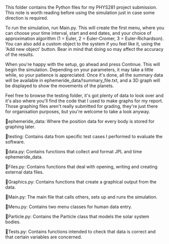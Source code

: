 This folder contains the Python files for my PHYS281 project submission. This note is worth reading before using the simulation just in case some direction is required.

To run the simulation, run Main.py. This will create the first menu, where you can choose your time interval, start and end dates, and your choice of approximation algorithm (1 = Euler, 2 = Euler-Cromer, 3 = Euler-Richardson). You can also add a custom object to the system if you feel like it, using the 'Add new object' button. Bear in mind that doing so may affect the accuracy of the results.

When you're happy with the setup, go ahead and press Continue. This will begin the simulation. Depending on your parameters, it may take a little while, so your patience is appreciated. Once it's done, all the summary data will be available in ephemeride_data/!summary_file.txt, and a 3D graph will be displayed to show the movements of the planets.

Feel free to browse the testing folder, it's got plenty of data to look over and it's also where you'll find the code that I used to make graphs for my report. Those graphing files aren't really submitted for grading, they're just there for organisation purposes, but you're welcome to take a look anyway.

📁ephemeride_data: Where the position data for every body is stored for graphing later.

📁testing: Contains data from specific test cases I performed to evaluate the software.

📄data.py: Contains functions that collect and format JPL and time ephemeride_data.

📄Files.py: Contains functions that deal with opening, writing and creating external data files.

📄Graphics.py: Contains functions that create a graphical output from the data.

📄Main.py: The main file that calls others, sets up and runs the simulation.

📄Menu.py: Contains two menu classes for human data entry.

📄Particle.py: Contains the Particle class that models the solar system bodies.

📄Tests.py: Contains functions intended to check that data is correct and that certain variables are concerned.
